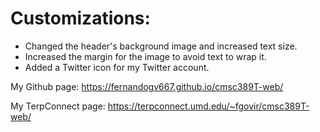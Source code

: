 
# Customizations:
- Changed the header's background image and increased text size.
- Increased the margin for the image to avoid text to wrap it.
- Added a Twitter icon for my Twitter account.

My Github page: https://fernandogv667.github.io/cmsc389T-web/

My TerpConnect page: https://terpconnect.umd.edu/~fgovir/cmsc389T-web/
